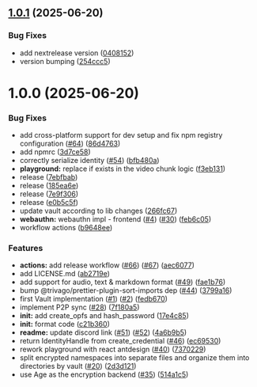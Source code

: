 ## [1.0.1](https://github.com/Gatewatcher/hoddor/compare/v1.0.0...v1.0.1) (2025-06-20)


### Bug Fixes

* add nextrelease version ([0408152](https://github.com/Gatewatcher/hoddor/commit/04081523c44b90f6d1ca4d2efe7a72c6089301ea))
* version bumping ([254ccc5](https://github.com/Gatewatcher/hoddor/commit/254ccc59f0d29c89a3fb24e45b516d28b361c80d))

# 1.0.0 (2025-06-20)


### Bug Fixes

* add cross-platform support for dev setup and fix npm registry configuration ([#64](https://github.com/Gatewatcher/hoddor/issues/64)) ([86d4763](https://github.com/Gatewatcher/hoddor/commit/86d47633d9fc2351488684b556d505e4e8255f34))
* add npmrc ([3d7ce58](https://github.com/Gatewatcher/hoddor/commit/3d7ce58193c641b356bb6b0739a3e864499c39c2))
* correctly serialize identity ([#54](https://github.com/Gatewatcher/hoddor/issues/54)) ([bfb480a](https://github.com/Gatewatcher/hoddor/commit/bfb480a573e0f439634df3136fdd5a31ff7174d8))
* **playground:** replace if exists in the video chunk logic ([f3eb131](https://github.com/Gatewatcher/hoddor/commit/f3eb1314945f57c6c13bcc5fd0a09f81b7870484))
* release ([7ebfbab](https://github.com/Gatewatcher/hoddor/commit/7ebfbab8501bf1f3f26576a7e2adeefe2c0e0d0e))
* release ([185ea6e](https://github.com/Gatewatcher/hoddor/commit/185ea6e5745aec872c10616c3fd5f4cd5bad7a0b))
* release ([7e9f306](https://github.com/Gatewatcher/hoddor/commit/7e9f306dee4d89dfe44feae8e8b13932010e17dc))
* release ([e0b5c5f](https://github.com/Gatewatcher/hoddor/commit/e0b5c5fceec1968ef968ef68a66db97556f24a77))
* update vault according to lib changes ([266fc67](https://github.com/Gatewatcher/hoddor/commit/266fc67570da4f5e0816e52b433dbad8798b5604))
* **webauthn:** webauthn impl - frontend ([#4](https://github.com/Gatewatcher/hoddor/issues/4)) ([#30](https://github.com/Gatewatcher/hoddor/issues/30)) ([feb6c05](https://github.com/Gatewatcher/hoddor/commit/feb6c05a50a60f897b739eaa50ed1325393d171a))
* workflow actions ([b9648ee](https://github.com/Gatewatcher/hoddor/commit/b9648eef0496eaf8e170bf419fdc939e76be9df0))


### Features

* **actions:** add release workflow ([#66](https://github.com/Gatewatcher/hoddor/issues/66)) ([#67](https://github.com/Gatewatcher/hoddor/issues/67)) ([aec6077](https://github.com/Gatewatcher/hoddor/commit/aec6077bd83a3799caf0fedc15030325f1d470c0))
* add LICENSE.md ([ab2719e](https://github.com/Gatewatcher/hoddor/commit/ab2719e347e50621d61f4c13ccea4a13950d9bf2))
* add support for audio, text & markdown format ([#49](https://github.com/Gatewatcher/hoddor/issues/49)) ([fae1b76](https://github.com/Gatewatcher/hoddor/commit/fae1b7687caece22700d62e10124e1a2fae29bb1))
* bump @trivago/prettier-plugin-sort-imports dep ([#44](https://github.com/Gatewatcher/hoddor/issues/44)) ([3799a16](https://github.com/Gatewatcher/hoddor/commit/3799a1617745b916838a30b88683c88e469eda9b))
* first Vault implementation ([#1](https://github.com/Gatewatcher/hoddor/issues/1)) ([#2](https://github.com/Gatewatcher/hoddor/issues/2)) ([fedb670](https://github.com/Gatewatcher/hoddor/commit/fedb67039461556846c2a860659301fbd35ef255))
* implement P2P sync ([#28](https://github.com/Gatewatcher/hoddor/issues/28)) ([7f180a5](https://github.com/Gatewatcher/hoddor/commit/7f180a54de1da56b1d20dc4464dd24f590c6b3dd))
* **init:** add create_opfs and hash_password ([17e4c85](https://github.com/Gatewatcher/hoddor/commit/17e4c856835dff7c84b4061f49f29cb6c47f03d7))
* **init:** format code ([c21b360](https://github.com/Gatewatcher/hoddor/commit/c21b360f2ec549e5e8bab2abd417e7f152fd7414))
* **readme:** update discord link ([#51](https://github.com/Gatewatcher/hoddor/issues/51)) ([#52](https://github.com/Gatewatcher/hoddor/issues/52)) ([4a6b9b5](https://github.com/Gatewatcher/hoddor/commit/4a6b9b52b8ee0a49022c0832c6c8d482164eaf3a))
* return IdentityHandle from create_credential ([#46](https://github.com/Gatewatcher/hoddor/issues/46)) ([ec69530](https://github.com/Gatewatcher/hoddor/commit/ec69530a1c6a64d7743c7106dbd1b0cd3e5cfbd6))
* rework playground with react antdesign ([#40](https://github.com/Gatewatcher/hoddor/issues/40)) ([7370229](https://github.com/Gatewatcher/hoddor/commit/737022990f0cdf0a8a4332a70925d1d34122a6d4))
* split encrypted namespaces into separate files and organize them into directories by vault ([#20](https://github.com/Gatewatcher/hoddor/issues/20)) ([2d3d121](https://github.com/Gatewatcher/hoddor/commit/2d3d1214ea424f3f4a2f8a8c0801190ef81cc6bf))
* use Age as the encryption backend ([#35](https://github.com/Gatewatcher/hoddor/issues/35)) ([514a1c5](https://github.com/Gatewatcher/hoddor/commit/514a1c52e58a064491673ec8da9e076bd8eb5c5c))

